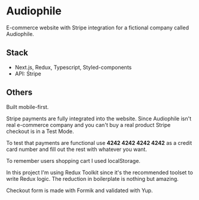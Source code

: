 # Audiophile

E-commerce website with Stripe integration for a fictional company called Audiophile.

## Stack

- Next.js, Redux, Typescript, Styled-components
- API: Stripe

## Others

Built mobile-first.

Stripe payments are fully integrated into the website. Since Audiophile isn't real e-commerce company and you can't buy a real product Stripe checkout is in a Test Mode.

To test that payments are functional use **4242 4242 4242 4242** as a credit card number and fill out the rest with whatever you want.

To remember users shopping cart I used localStorage.

In this project I'm using Redux Toolkit since it's the recommended toolset to write Redux logic. The reduction in boilerplate is nothing but amazing.

Checkout form is made with Formik and validated with Yup.
